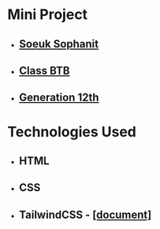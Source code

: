 # Mini Project

- ## [Soeuk Sophanit](#)
- ## [Class BTB](#)
- ## [Generation 12th](#)

# Technologies Used

- ## HTML
- ## CSS
- ## TailwindCSS - [[document]](https://tailwindcss.com/docs/installation)
